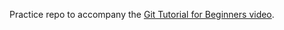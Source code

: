 
Practice repo to accompany the [Git Tutorial for Beginners video](https://www.youtube.com/watch?v=HVsySz-h9r4).
